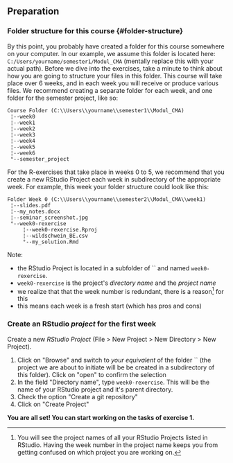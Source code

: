 ## Preparation

### Folder structure for this course {#folder-structure}



By this point, you probably have created a folder for this course somewhere on your computer. In our example, we assume this folder is located here: `C:/Users/yourname/semester1/Modul_CMA` (mentally replace this with your actual path). Before we dive into the exercises, take a minute to think about how you are going to structure your files in this folder. This course will take place over 6 weeks, and in each week you will receive or produce various files. We recommend creating a separate folder for each week, and one folder for the semester project, like so:





```
Course Folder (C:\\Users\\yourname\\semester1\\Modul_CMA)
 ¦--week0                                                
 ¦--week1                                                
 ¦--week2                                                
 ¦--week3                                                
 ¦--week4                                                
 ¦--week5                                                
 ¦--week6                                                
 °--semester_project 
```


For the R-exercises that take place in weeks 0 to 5, we recommend that you create a new RStudio Project each week in subdirectory of the appropriate week. For example, this week your folder structure could look like this: 





```
Folder Week 0 (C:\\Users\\yourname\\semester2\\Modul_CMA\\week1)
 ¦--slides.pdf                                                  
 ¦--my_notes.docx                                               
 ¦--seminar_screenshot.jpg                                      
 °--week0-rexercise                                             
     ¦--week0-rexercise.Rproj                                   
     ¦--wildschwein_BE.csv                                      
     °--my_solution.Rmd   
```


Note: 

- the RStudio Project is located in a subfolder of `` and named `week0-rexercise`.
- `week0-rexercise` is the project's *directory name* and the *project name*
- we realize that that the week number is redundant, there is a reason[^redundancy] for this
- this means each week is a fresh start (which has pros and cons)

[^redundancy]: You will see the project names of all your RStudio Projects listed in RStudio. Having the week number in the project name keeps you from getting confused on which project you are working on.


### Create an RStudio *project* for the first week


Create a new *RStudio Project* (File > New Project > New Directory > New Project). 

1. Click on "Browse" and switch to *your equivalent* of the folder `` (the project we are about to initiate will be be created in a subdirectory of this folder). Click on "open" to confirm the selection
2. In the field "Directory name", type `week0-rexercise`. This will be the name of your RStudio project and it's parent directory.
3. Check the option "Create a git repository"
4. Click on "Create Project"


**You are all set! You can start working on the tasks of exercise 1.**    




<!-- Create a new .R (or .Rmd) File and divide it into the sections necessary in a classical Data Science workflow. In .R Files, "Sections" can be created within RStudio by adding Comments (`#`) with at least 3 trailing dashes, equal, or pound signs ( `-`, `=`,`#`). In .Rmd Files, their are created with leading pound signs (`#`). -->

<!-- Sections allow code folding (try clicking on the small triangle next to the line number) and facilitate navigation (try the shortcut: `Shift`+`Alt`+`J`). We recommend following sections: -->

<!-- - Loading environment / libraries -->
<!-- - Data import -->
<!-- - Data cleansing -->
<!-- - Data analysis and visualization -->
